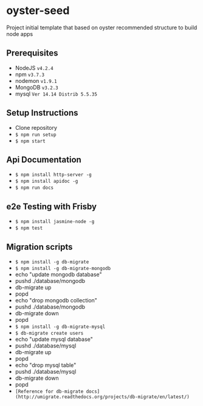 oyster-seed
===========

Project initial template that based on oyster recommended structure to build node apps


## Prerequisites

- NodeJS `v4.2.4`
- npm `v3.7.3`
- nodemon `v1.9.1`
- MongoDB `v3.2.3`
- mysql  `Ver 14.14 Distrib 5.5.35`

## Setup Instructions

- Clone repository
- `$ npm run setup`
- `$ npm start`

## Api Documentation 
- `$ npm install http-server -g`
- `$ npm install apidoc -g`
- `$ npm run docs`

## e2e Testing with Frisby
- `$ npm install jasmine-node -g`
- `$ npm test`

## Migration scripts
- `$ npm install -g db-migrate`
- `$ npm install -g db-migrate-mongodb`
- echo "update mongodb database"
- pushd ./database/mongodb
-   db-migrate up
- popd
- echo "drop mongodb collection"
- pushd ./database/mongodb
-   db-migrate down
- popd
- `$ npm install -g db-migrate-mysql`
- `$ db-migrate create users`
- echo "update mysql database"
- pushd ./database/mysql
-   db-migrate up
- popd
- echo "drop mysql table"
- pushd ./database/mysql
-  db-migrate down
- popd
- `[Reference for db-migrate docs](http://umigrate.readthedocs.org/projects/db-migrate/en/latest/)`